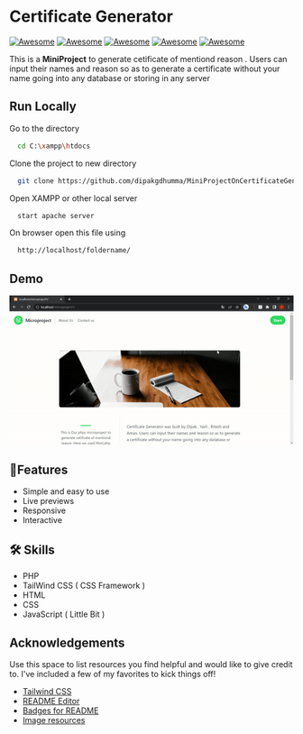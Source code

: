 
# Certificate Generator

 [![Awesome](https://awesome.re/badge.svg)](https://awesome.re)  [![Awesome](https://img.shields.io/badge/collage-gpp-brightgreen)](https://shields.io) [![Awesome](https://img.shields.io/badge/year-2022-blue)](https://shields.io)
 [![Awesome](https://img.shields.io/badge/course-diploma-red)](https://shields.io)
 [![Awesome](https://img.shields.io/badge/sem-3rd-important)](https://shields.io)



This is a **MiniProject** to generate cetificate of mentiond reason . Users can input their names and reason so as to generate a certificate without your name going into any database or storing in any server


## Run Locally

Go to the directory

```bash
  cd C:\xampp\htdocs
```
Clone the project to new directory

```bash
  git clone https://github.com/dipakgdhumma/MiniProjectOnCertificateGenerator.git
```

Open XAMPP or other local server

```bash
  start apache server
```

On browser open this file using

```bash
  http://localhost/foldername/
```
## Demo

![App Screenshot](outpuut.gif)

## 🚀Features
- Simple and easy to use
- Live previews
- Responsive
- Interactive

## 🛠 Skills
- PHP
- TailWind CSS ( CSS Framework )
- HTML
- CSS
- JavaScript ( Little Bit )

## Acknowledgements
Use this space to list resources you find helpful and would like to give credit to. I've included a few of my favorites to kick things off!
 - [Tailwind CSS](https://awesomeopensource.com/project/elangosundar/awesome-README-templates)
 - [README Editor](https://readme.so/editor)
 - [Badges for README](https://shields.io/)
 - [Image resources](https://unsplash.com/)


